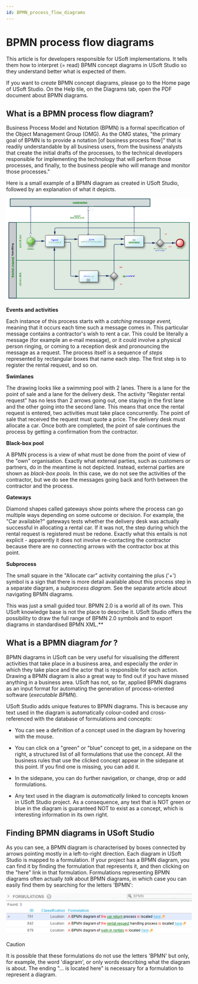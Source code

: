 ```yaml
---
id: BPMN_process_flow_diagrams
---
```


# BPMN process flow diagrams

This article is for developers responsible for USoft implementations. It tells them how to interpret (= read) BPMN concept diagrams in USoft Studio so they understand better what is expected of them.

If you want to *create* BPMN concept diagrams, please go to the Home page of USoft Studio. On the Help tile, on the Diagrams tab, open the PDF document about BPMN diagrams.

## What is a BPMN process flow diagram?

Business Process Model and Notation (BPMN) is a formal specification of the Object Management Group (OMG). As the OMG states, "the primary goal of BPMN is to provide a notation [of business process flow]" that is readily understandable by all business users, from the business analysts that create the initial drafts of the processes, to the technical developers responsible for implementing the technology that will perform those processes, and finally, to the business people who will manage and monitor those processes."

Here is a small example of a BPMN diagram as created in USoft Studio, followed by an explanation of what it depicts.

![](./assets/9507a6f9-b6e4-4e4e-befc-61b12ffd6d47.png)

**Events and activities**

Each instance of this process starts with a *catching message event,* meaning that it occurs each time such a message comes in. This particular message contains a contractor's wish to rent a car. This could be literally a message (for example an e‑mail message), or it could involve a physical person ringing, or coming to a reception desk and pronouncing the message as a request. The process itself is a sequence of *steps* represented by rectangular boxes that name each step. The first step is to register the rental request, and so on.

**Swimlanes**

The drawing looks like a swimming pool with 2 lanes. There is a lane for the point of sale and a lane for the delivery desk. The activity "Register rental request" has no less than 2 arrows going out, one staying in the first lane and the other going into the second lane. This means that once the rental request is entered, two activities must take place concurrently. The point of sale that received the request must quote a price. The delivery desk must allocate a car. Once both are completed, the point of sale continues the process by getting a confirmation from the contractor.

**Black-box pool**

A BPMN process is a view of what must be done from the point of view of the "own" organisation. Exactly what external parties, such as customers or partners, do in the meantime is not depicted. Instead, external parties are shown as *black-box pools.* In this case, we do not see the activities of the contractor, but we do see the messages going back and forth between the contractor and the process.

**Gateways**

Diamond shapes called gateways show points where the process can go multiple ways depending on some outcome or decision. For example, the "Car available?" gateways tests whether the delivery desk was actually successful in allocating a rental car. If it was not, the step during which the rental request is registered must be redone. Exactly what this entails is not explicit - apparently it does not involve re-contacting the contractor because there are no connecting arrows with the contractor box at this point.

**Subprocess**

The small square in the "Allocate car" activity containing the plus ('+') symbol is a sign that there is more detail available about this process step in a separate diagram, a *subprocess diagram.* See the separate article about navigating BPMN diagrams.

This was just a small guided tour. BPMN 2.0 is a world all of its own. This USoft knowledge base is not the place to describe it. USoft Studio offers the possibility to draw the full range of BPMN 2.0 symbols and to export diagrams in standardised BPMN XML.**

## What is a BPMN diagram *for* ?

BPMN diagrams in USoft can be very useful for visualising the different activities that take place in a business area, and especially the *order* in which they take place and the actor that is responsible for each action. Drawing a BPMN diagram is also a great way to find out if you have missed anything in a business area. USoft has not, so far, applied BPMN diagrams as an input format for automating the generation of process-oriented software (*executable BPMN*).

USoft Studio adds unique features to BPMN diagrams. This is because any text used in the diagram is automatically colour-coded and cross-referenced with the database of formulations and concepts:

- You can see a definition of a concept used in the diagram by hovering with the mouse.

- You can click on a "green" or "blue" concept to get, in a sidepane on the right, a structured list of all formulations that use the concept. All the business rules that use the clicked concept appear in the sidepane at this point. If you find one is missing, you can add it.
- In the sidepane, you can do further navigation, or change, drop or add formulations.

- Any text used in the diagram is *automatically* linked to concepts known in USoft Studio project. As a consequence, any text that is NOT green or blue in the diagram is guaranteed NOT to exist as a concept, which is interesting information in its own right.

## Finding BPMN diagrams in USoft Studio

As you can see, a BPMN diagram is characterised by boxes connected by arrows pointing mostly in a left-to-right direction. Each diagram in USoft Studio is mapped to a formulation. If your project has a BPMN diagram, you can find it by finding the formulation that represents it, and then clicking on the "here" link in that formulation. Formulations representing BPMN diagrams often actually *talk* about BPMN diagrams, in which case you can easily find them by searching for the letters 'BPMN':

![](./assets/f1381ac2-8c3a-4d42-97d1-b876c549f30f.png)

> [!CAUTION]
> It is possible that these formulations do not use the letters 'BPMN' but only, for example, the word 'diagram', or only words describing what the diagram is about. The ending "... is located here" is necessary for a formulation to represent a diagram.